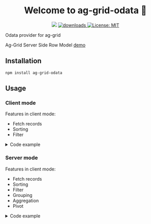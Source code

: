 <h1 align="center">Welcome to ag-grid-odata 👋</h1>
<p align="center">
  <img src="https://img.shields.io/npm/v/ag-grid-odata.svg?orange=blue" />
  <a href="https://www.npmjs.com/package/ag-grid-odata">
    <img alt="downloads" src="https://img.shields.io/npm/dm/ag-grid-odata.svg?color=blue" target="_blank" />
  </a>
  <a href="https://github.com/senyamur/ag-grid-odata/blob/master/LICENSE">
    <img alt="License: MIT" src="https://img.shields.io/badge/license-MIT-yellow.svg" target="_blank" />
  </a>
</p>

Odata provider for ag-grid

Ag-Grid Server Side Row Model [demo](https://codesandbox.io/s/ag-grid-server-side-row-model-sample-zqujt?fontsize=14&hidenavigation=1&theme=dark)

## Installation

`npm install ag-grid-odata`

## Usage

### Client mode

Features in client mode:

- Fetch records
- Sorting
- Filter

<details>
  <summary>Code example</summary>

```js
import OdataProvider from 'ag-grid-odata'
import { AgGridReact, AgGridColumn } from "@ag-grid-community/react"
import "@ag-grid-community/all-modules/dist/styles/ag-grid.css";
import "@ag-grid-community/all-modules/dist/styles/ag-theme-balham-dark.css";

const onGridReady = (params) => {
    const gridApi = params.api;
    gridApi.setDatasource(
      new OdataProvider({
            callApi: (options) =>fetch(`yourOdataUrlService/EntitySet${options}`)
            .then(resp=>resp.json())
            .then(resp => { return resp.data });
        })
    )
  }

function(props) MyGrid(){
return (
    <AgGridReact
      rowModelType='infinite'
      // fetch 100 rows per at a time
      cacheBlockSize={100}
      onGridReady={onGridReady}
      rowGroupPanelShow='onlyWhenGrouping'
      suppressDragLeaveHidesColumns
      suppressMakeColumnVisibleAfterUnGroup
      autoGroupColumnDef={{
        pinned: 'left'
      }}
      defaultColDef={{
        sortable: true,
        resizable: true,
        filterParams: {
          newRowsAction: 'keep',
          browserDatePicker: true
        }
      }}
    >
      <AgGridColumn
        field="#"
        sortable={false}
        resizable={false}
        width={60}
        valueGetter='node.rowIndex + 1'
      />
      <AgGridColumn
        field="Order_ID"
        headerName="Order ID"
      />
      <AgGridColumn
        field="Order_Invoice_Number"
        headerName="Invoice Number"
      />
      <AgGridColumn
        enableRowGroup
        field="Order_Date"
        headerName="Date"
      />
      <AgGridColumn
        enableValue
        field="Order_Shipping_Amount"
        headerName="Shipping Amount"
      />
      <AgGridColumn
        enableValue
        field="Order_Total_Amount"
        headerName="Total Amount"
      />
    </AgGridReact>
  )
}
```

</details>

### Server mode

Features in client mode:

- Fetch records
- Sorting
- Filter
- Grouping
- Aggregation
- Pivot

<details>
  <summary>Code example</summary>

```js
import OdataProvider from 'ag-grid-odata'
import { AgGridReact, AgGridColumn } from "@ag-grid-community/react"
import { AllModules } from "@ag-grid-enterprise/all-modules";
import "@ag-grid-community/all-modules/dist/styles/ag-grid.css";
import "@ag-grid-community/all-modules/dist/styles/ag-theme-balham-dark.css";

const onGridReady = (params) => {
    const gridApi = params.api;
    gridApi.setServerSideDatasource(
      new OdataProvider({
            callApi: (options) =>fetch(`yourOdataUrlService/EntitySet${options}`)
            .then(resp=>resp.json())
            .then(resp => { return resp.data });
        })
    )
  }

function(props) MyGrid(){
return (
    <AgGridReact
      modules={AllModules}
      //Enable server mode DataSource
      rowModelType='serverSide'
      // fetch 100 rows per at a time
      cacheBlockSize={100}
      onGridReady={onGridReady}
      rowGroupPanelShow='onlyWhenGrouping'
      pivotPanelShow='always'
      suppressDragLeaveHidesColumns
      suppressMakeColumnVisibleAfterUnGroup
      autoGroupColumnDef={{
        pinned: 'left'
      }}
      //Get Group count
      getChildCount={(data) => {
        return data && data.childCount;
      }}
      defaultColDef={{
        sortable: true,
        resizable: true,
        enablePivot: true,
        allowedAggFuncs: ['sum', 'min', 'max', 'avg', 'count'],
        filterParams: {
        newRowsAction: 'keep',
        browserDatePicker: true
        }
      }}
    >
      <AgGridColumn
        field="#"
        sortable={false}
        resizable={false}
        width={60}
        valueGetter='node.rowIndex + 1'
      />
      <AgGridColumn
        field="Order_ID"
        headerName="Order ID"
      />
      <AgGridColumn
        field="Order_Invoice_Number"
        headerName="Invoice Number"
      />
      <AgGridColumn
        enableRowGroup
        field="Order_Date"
        headerName="Date"
      />
      <AgGridColumn
        enableValue
        field="Order_Shipping_Amount"
        headerName="Shipping Amount"
      />
      <AgGridColumn
        enableValue
        field="Order_Total_Amount"
        headerName="Total Amount"
      />
    </AgGridReact>
  )
}
```

</details>
